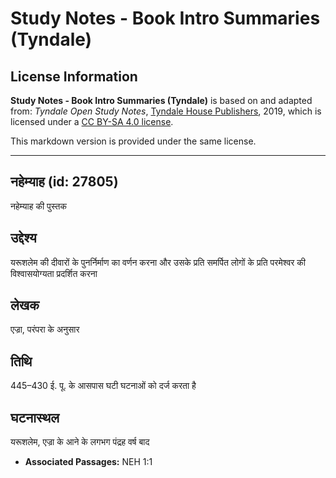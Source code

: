 # Study Notes - Book Intro Summaries (Tyndale)

## License Information

**Study Notes - Book Intro Summaries (Tyndale)** is based on and adapted from: _Tyndale Open Study Notes_, [Tyndale House Publishers](https://tyndaleopenresources.com/), 2019, which is licensed under a [CC BY-SA 4.0 license](https://creativecommons.org/licenses/by-sa/4.0/legalcode.en).

This markdown version is provided under the same license.



--------------------------------

## नहेम्याह (id: 27805)

नहेम्याह की पुस्तक

उद्देश्य
--------

यरूशलेम की दीवारों के पुनर्निर्माण का वर्णन करना और उसके प्रति समर्पित लोगों के प्रति परमेश्वर की विश्वासयोग्यता प्रदर्शित करना

लेखक
----

एज्रा, परंपरा के अनुसार

तिथि
----

445–430 ई. पू. के आसपास घटी घटनाओं को दर्ज करता है

घटनास्थल
--------

यरूशलेम, एज्रा के आने के लगभग पंद्रह वर्ष बाद

* **Associated Passages:** NEH 1:1


